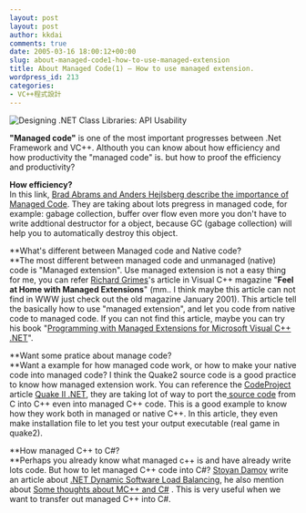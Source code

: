```yaml
---
layout: post
layout: post
author: kkdai
comments: true
date: 2005-03-16 18:00:12+00:00
slug: about-managed-code1-how-to-use-managed-extension
title: About Managed Code(1) — How to use managed extension.
wordpress_id: 213
categories:
- VC++程式設計
---
```


![Designing .NET Class Libraries: API Usability](http://msdn.microsoft.com/netframework/art/NETFw.jpg)

**"Managed code"** is one of the most important progresses between .Net Framework and VC++. Althouth you can know about how efficiency and how productivity the "managed code" is. but how to proof the efficiency and productivity?

**How efficiency?**   
In this link, [Brad Abrams and Anders Hejlsberg describe the importance of Managed Code](http://msdn.microsoft.com/theshow/Episode035/default.asp). They are taking about lots pregress in managed code, for example: gabage collection, buffer over flow even more you don't have to write addtional destructor for a object, because GC (gabage collection) will help you to automatically destroy this object.

**What's different between Managed code and Native code?  
**The most different between managed code and unmanaged (native) code is "Managed extension". Use managed extension is not a easy thing for me, you can refer [Richard Grimes](http://www.grimes.demon.co.uk/index.htm)'s article in Visual C++ magazine "**Feel at Home with Managed Extensions**" (mm.. I think maybe this article can not find in WWW just check out the old magazine January 2001). This article tell the basically how to use "managed extension", and let you code from native code to managed code. If you can not find this article, maybe you can try his book "[Programming with Managed Extensions for Microsoft Visual C++ .NET](http://www.amazon.com/exec/obidos/tg/detail/-/0735617244/qid=1111132667/sr=8-1/ref=sr_8_xs_ap_i1_xgl14/103-9970321-9491862?v=glance&s=books&n=507846)".

**Want some pratice about manage code?  
**Want a example for how managed code work, or how to make your native code into managed code? I think the Quake2 source code is a good practice to know how managed extension work. You can reference the [CodeProject](http://www.codeproject.com/) article [Quake II .NET](http://www.codeproject.com/managedcpp/Quake2.asp#xx903825xx), they are taking lot of way to port the[ source code](ftp://ftp.idsoftware.com/idstuff/source/quake2.zip) from C into C++ even into managed C++ code. This is a good example to know how they work both in managed or native C++. In this article, they even make installation file to let you test your output executable (real game in quake2).

**How managed C++ to C#?  
**Perhaps you already know what managed c++ is and have already write lots code. But how to let managed C++ code into C#? [Stoyan Damov](http://spaces.msn.com/members/stoyan/) write an article about [.NET Dynamic Software Load Balancing](http://www.codeproject.com/managedcpp/loadbalancing.asp), he also mention about [Some thoughts about MC++ and C#](http://www.codeproject.com/managedcpp/loadbalancing.asp#misc) . This is very useful when we want to transfer out managed C++ into C#.
